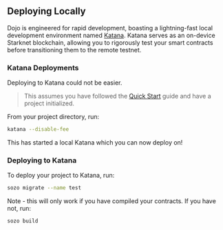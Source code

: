 ## Deploying Locally

Dojo is engineered for rapid development, boasting a lightning-fast local development environment named [Katana](./toolchain/katana/overview.md). Katana serves as an on-device Starknet blockchain, allowing you to rigorously test your smart contracts before transitioning them to the remote testnet.

### Katana Deployments

Deploying to Katana could not be easier.

> This assumes you have followed the [Quick Start](./getting-started/quick-start.md) guide and have a project initialized.

From your project directory, run:

```bash
katana --disable-fee
```

This has started a local Katana which you can now deploy on!

### Deploying to Katana

To deploy your project to Katana, run:

```bash
sozo migrate --name test
```

Note - this will only work if you have compiled your contracts. If you have not, run:

```bash
sozo build
```
